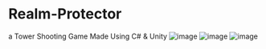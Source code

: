 # Realm-Protector
a Tower Shooting Game Made Using C# & Unity
![image](https://user-images.githubusercontent.com/44725090/60356572-a0699780-99d1-11e9-8dee-1bc890956b3f.png)
![image](https://user-images.githubusercontent.com/44725090/60356613-b37c6780-99d1-11e9-93f0-6ce835792ddd.png)
![image](https://user-images.githubusercontent.com/44725090/60356629-c3944700-99d1-11e9-97b8-c64d154838b8.png)
